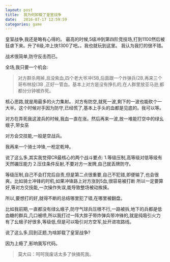 ```yaml
---
layout: post
title:  我为何卸载了皇室战争 
date:   2016-07-17 12:59:59
categories: game
---
```


皇室战争,我还是略有心得的。
最高的时候,5级冲到第四阶竞技场,打到1100然后被狂虐下来。升了6级,冲上快1300了吧。。我也就玩到这里。
我认为我打的很不错。

战术很简单,防守反击而已。

全场,我只要一个机会:
>对方群杀用掉,且没紫血,四个老大爷冲(5B,后面跟一个炸弹兵(2B,再来三个哥布林投(3B ,正好一管血。基本上对方是没有挣扎的,在人群里放亚马逊,都都分分钟被炸死。

核心思路,就是用最多的火力集射。
对方有防空,就死一波,剩下的一波也能砍个一大半。这个时候对手因为防守,已经慌了,基本上手头的血都是见底的。我可以等。

对方在弄死我这波兵的时候,我血一直在涨。然后再来一波,放一堆能打空中的绿幺蛾子,带女巫

对方会交技能,一般是空战兵。

我再来一个骑士冲锋,一枪定乾坤。



说了这么多,其实我觉得CR最核心的两个战斗要点:
1.等级压制,高等级对低等级有天然碾压能力
2.压住条件反射,不要对方一发牌,自己就丢牌防守。


等级压制,自己不会打完后自责,但是第二点很重要,自己不犯错,即便输了,也会很爽。比如骑士冲锋的时机,如果冲锋路上对方涨到5血,很容易被打断
所以一定要算好,等对方交技能,一次操作失误,能导致整场被动挨揍。


所以,要想打的好,就得不断的总结哪里犯了错,在哪里被翻盘。

比如我前期,一直都没有绿幺蛾子,防守气球兵压根不行,一路被拆,地下的兵都是低血糖的群兵,几口被喷,所以我打过一阵大胖子带炸弹兵带冲锋的,就是纯吸引火力
有了幺蛾子好很多,等级低,但是可以吸引对方空军,扯开进攻路线。

说了这么多,回到正题,为啥卸载了皇室战争?

因为上瘾了,影响我写代码。

>莫大曰：呵呵我废话太多了快捅死我。















